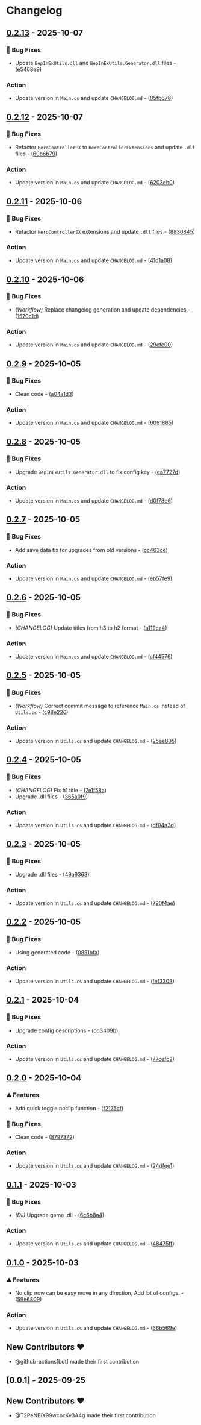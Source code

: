 # Changelog

## [0.2.13](https://github.com/T2PeNBiX99wcoxKv3A4g/HKS-NoClip/compare/v0.2.12..v0.2.13) - 2025-10-07

### 🐛 Bug Fixes

- Update `BepInExUtils.dll` and `BepInExUtils.Generator.dll` files - ([e5468e9](https://github.com/T2PeNBiX99wcoxKv3A4g/HKS-NoClip/commit/e5468e9685a73a77875c3f547fb639a89ca0fbcc))

### Action

- Update version in `Main.cs` and update `CHANGELOG.md` - ([05fb678](https://github.com/T2PeNBiX99wcoxKv3A4g/HKS-NoClip/commit/05fb67863e1ae7f1decafdb5e6e9c253abf67d18))


## [0.2.12](https://github.com/T2PeNBiX99wcoxKv3A4g/HKS-NoClip/compare/v0.2.11..v0.2.12) - 2025-10-07

### 🐛 Bug Fixes

- Refactor `HeroControllerEX` to `HeroControllerExtensions` and update `.dll` files - ([60b6b79](https://github.com/T2PeNBiX99wcoxKv3A4g/HKS-NoClip/commit/60b6b7950df35cddf299aea4107844316a7079fe))

### Action

- Update version in `Main.cs` and update `CHANGELOG.md` - ([6203eb0](https://github.com/T2PeNBiX99wcoxKv3A4g/HKS-NoClip/commit/6203eb091bcfe039ee4e58931797ee41c01bb578))


## [0.2.11](https://github.com/T2PeNBiX99wcoxKv3A4g/HKS-NoClip/compare/v0.2.10..v0.2.11) - 2025-10-06

### 🐛 Bug Fixes

- Refactor `HeroControllerEX` extensions and update `.dll` files - ([8830845](https://github.com/T2PeNBiX99wcoxKv3A4g/HKS-NoClip/commit/8830845e98a8534fee8ab577ee82c4633fea6804))

### Action

- Update version in `Main.cs` and update `CHANGELOG.md` - ([41d1a08](https://github.com/T2PeNBiX99wcoxKv3A4g/HKS-NoClip/commit/41d1a080e43b99e7a45dd5e61c1c11ee02dd368e))


## [0.2.10](https://github.com/T2PeNBiX99wcoxKv3A4g/HKS-NoClip/compare/v0.2.9..v0.2.10) - 2025-10-06

### 🐛 Bug Fixes

- *(Workflow)* Replace changelog generation and update dependencies - ([1570c1d](https://github.com/T2PeNBiX99wcoxKv3A4g/HKS-NoClip/commit/1570c1d0c3a88b7e08fb7ff9b62a8bfa29cb51b8))

### Action

- Update version in `Main.cs` and update `CHANGELOG.md` - ([29efc00](https://github.com/T2PeNBiX99wcoxKv3A4g/HKS-NoClip/commit/29efc00174e1cc8df93851b0ff013500b99d23c9))


## [0.2.9](https://github.com/T2PeNBiX99wcoxKv3A4g/HKS-NoClip/compare/v0.2.8..v0.2.9) - 2025-10-05

### 🐛 Bug Fixes

- Clean code - ([a04a1d3](https://github.com/T2PeNBiX99wcoxKv3A4g/HKS-NoClip/commit/a04a1d3d56eded122c94f18ba23d24a2261272c1))

### Action

- Update version in `Main.cs` and update `CHANGELOG.md` - ([6091885](https://github.com/T2PeNBiX99wcoxKv3A4g/HKS-NoClip/commit/609188597703c486c04584383e2cb41fc37af322))


## [0.2.8](https://github.com/T2PeNBiX99wcoxKv3A4g/HKS-NoClip/compare/v0.2.7..v0.2.8) - 2025-10-05

### 🐛 Bug Fixes

- Upgrade `BepInExUtils.Generator.dll` to fix config key - ([ea7727d](https://github.com/T2PeNBiX99wcoxKv3A4g/HKS-NoClip/commit/ea7727de90cafe03b486202e866eab5b9f42687a))

### Action

- Update version in `Main.cs` and update `CHANGELOG.md` - ([d0f78e6](https://github.com/T2PeNBiX99wcoxKv3A4g/HKS-NoClip/commit/d0f78e65c7005398ba38edb257a18f87580b7c7a))


## [0.2.7](https://github.com/T2PeNBiX99wcoxKv3A4g/HKS-NoClip/compare/v0.2.6..v0.2.7) - 2025-10-05

### 🐛 Bug Fixes

- Add save data fix for upgrades from old versions - ([cc463ce](https://github.com/T2PeNBiX99wcoxKv3A4g/HKS-NoClip/commit/cc463ce3c03fa44f76e3262263f0af8255962709))

### Action

- Update version in `Main.cs` and update `CHANGELOG.md` - ([eb57fe9](https://github.com/T2PeNBiX99wcoxKv3A4g/HKS-NoClip/commit/eb57fe96be3f3936e23234d00352d30ca6236105))


## [0.2.6](https://github.com/T2PeNBiX99wcoxKv3A4g/HKS-NoClip/compare/v0.2.5..v0.2.6) - 2025-10-05

### 🐛 Bug Fixes

- *(CHANGELOG)* Update titles from h3 to h2 format - ([a119ca4](https://github.com/T2PeNBiX99wcoxKv3A4g/HKS-NoClip/commit/a119ca43eaee457cf8a461cd8e947236005a303c))

### Action

- Update version in `Main.cs` and update `CHANGELOG.md` - ([cf44576](https://github.com/T2PeNBiX99wcoxKv3A4g/HKS-NoClip/commit/cf44576b02dccdbb78c6f469a7052ff0d615e884))


## [0.2.5](https://github.com/T2PeNBiX99wcoxKv3A4g/HKS-NoClip/compare/v0.2.4..v0.2.5) - 2025-10-05

### 🐛 Bug Fixes

- *(Workflow)* Correct commit message to reference `Main.cs` instead of `Utils.cs` - ([c98e226](https://github.com/T2PeNBiX99wcoxKv3A4g/HKS-NoClip/commit/c98e2266c5a902fb2db82a4d022acbcd276e42f6))

### Action

- Update version in `Utils.cs` and update `CHANGELOG.md` - ([25ae805](https://github.com/T2PeNBiX99wcoxKv3A4g/HKS-NoClip/commit/25ae805dbc00720767eb576e0baf35ea5037a829))


## [0.2.4](https://github.com/T2PeNBiX99wcoxKv3A4g/HKS-NoClip/compare/v0.2.3..v0.2.4) - 2025-10-05

### 🐛 Bug Fixes

- *(CHANGELOG)* Fix h1 title - ([7e1f58a](https://github.com/T2PeNBiX99wcoxKv3A4g/HKS-NoClip/commit/7e1f58aa1d2d46400f38d2bcc24df8dc115ee0cb))
- Upgrade .dll files - ([365a0f9](https://github.com/T2PeNBiX99wcoxKv3A4g/HKS-NoClip/commit/365a0f987b01501ca9194fb1ad62bb33530b452e))

### Action

- Update version in `Utils.cs` and update `CHANGELOG.md` - ([df04a3d](https://github.com/T2PeNBiX99wcoxKv3A4g/HKS-NoClip/commit/df04a3d777373e29b2467ccf60699e9ed7a1b216))


## [0.2.3](https://github.com/T2PeNBiX99wcoxKv3A4g/HKS-NoClip/compare/v0.2.2..v0.2.3) - 2025-10-05

### 🐛 Bug Fixes

- Upgrade .dll files - ([49a9368](https://github.com/T2PeNBiX99wcoxKv3A4g/HKS-NoClip/commit/49a9368226f4ba86e993f882c9b69c5b14cb0ebd))

### Action

- Update version in `Utils.cs` and update `CHANGELOG.md` - ([790f4ae](https://github.com/T2PeNBiX99wcoxKv3A4g/HKS-NoClip/commit/790f4ae7857f4a8351f28c58ce7aae60689b9816))


## [0.2.2](https://github.com/T2PeNBiX99wcoxKv3A4g/HKS-NoClip/compare/v0.2.1..v0.2.2) - 2025-10-05

### 🐛 Bug Fixes

- Using generated code - ([0851bfa](https://github.com/T2PeNBiX99wcoxKv3A4g/HKS-NoClip/commit/0851bfa748eec485b929edb597750b1f59487be7))

### Action

- Update version in `Utils.cs` and update `CHANGELOG.md` - ([fef3303](https://github.com/T2PeNBiX99wcoxKv3A4g/HKS-NoClip/commit/fef3303d63d4bbdf1f918b936bbca43b18751daf))


## [0.2.1](https://github.com/T2PeNBiX99wcoxKv3A4g/HKS-NoClip/compare/v0.2.0..v0.2.1) - 2025-10-04

### 🐛 Bug Fixes

- Upgrade config descriptions - ([cd3409b](https://github.com/T2PeNBiX99wcoxKv3A4g/HKS-NoClip/commit/cd3409b6f18240f00eb1a9d7c694e7d35380ff99))

### Action

- Update version in `Utils.cs` and update `CHANGELOG.md` - ([77cefc2](https://github.com/T2PeNBiX99wcoxKv3A4g/HKS-NoClip/commit/77cefc290589e45e484d4edca7badc03f0d668fe))


## [0.2.0](https://github.com/T2PeNBiX99wcoxKv3A4g/HKS-NoClip/compare/v0.1.1..v0.2.0) - 2025-10-04

### ⛰️  Features

- Add quick toggle noclip function - ([f2175cf](https://github.com/T2PeNBiX99wcoxKv3A4g/HKS-NoClip/commit/f2175cf588110f6a1183e35750273f580db86092))

### 🐛 Bug Fixes

- Clean code - ([8797372](https://github.com/T2PeNBiX99wcoxKv3A4g/HKS-NoClip/commit/8797372377de77cbbb882411c4eee0444756df57))

### Action

- Update version in `Utils.cs` and update `CHANGELOG.md` - ([24dfee1](https://github.com/T2PeNBiX99wcoxKv3A4g/HKS-NoClip/commit/24dfee11bf84a81f96b85717c96e3fdb01974a11))


## [0.1.1](https://github.com/T2PeNBiX99wcoxKv3A4g/HKS-NoClip/compare/v0.1.0..v0.1.1) - 2025-10-03

### 🐛 Bug Fixes

- *(Dll)* Upgrade game .dll - ([6c6b8a4](https://github.com/T2PeNBiX99wcoxKv3A4g/HKS-NoClip/commit/6c6b8a4a9df23f070bed9bf08d1965d838b727b1))

### Action

- Update version in `Utils.cs` and update `CHANGELOG.md` - ([48475ff](https://github.com/T2PeNBiX99wcoxKv3A4g/HKS-NoClip/commit/48475ffeb8e0b4518349719c7bc73f4472bcd5de))


## [0.1.0](https://github.com/T2PeNBiX99wcoxKv3A4g/HKS-NoClip/compare/v0.0.1..v0.1.0) - 2025-10-03

### ⛰️  Features

- No clip now can be easy move in any direction, Add lot of configs. - ([59e6809](https://github.com/T2PeNBiX99wcoxKv3A4g/HKS-NoClip/commit/59e6809d05777124cd9418b504e9f90c25fdfd0c))

### Action

- Update version in `Utils.cs` and update `CHANGELOG.md` - ([66b569e](https://github.com/T2PeNBiX99wcoxKv3A4g/HKS-NoClip/commit/66b569ee6185c7061eee7ae42205d3a116f5ff9f))

## New Contributors ❤️

* @github-actions[bot] made their first contribution

## [0.0.1] - 2025-09-25

## New Contributors ❤️

* @T2PeNBiX99wcoxKv3A4g made their first contribution

<!-- generated by git-cliff -->
